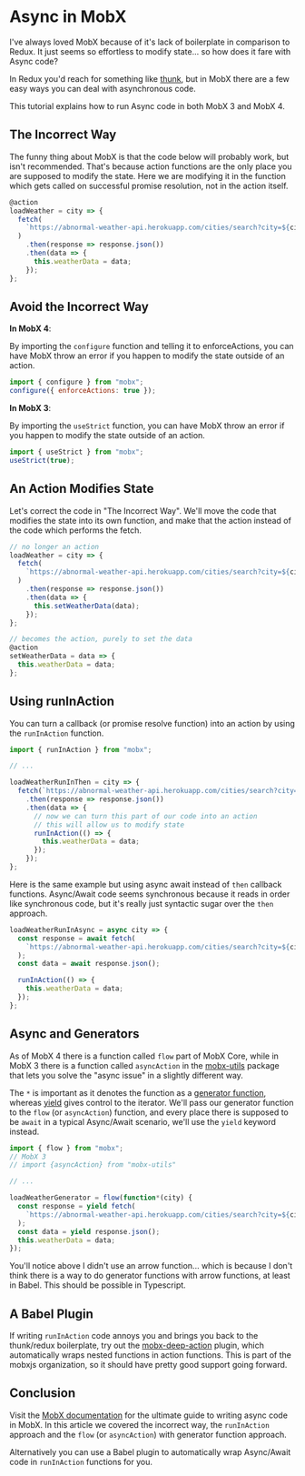 # Async in MobX

I've always loved MobX because of it's lack of boilerplate in comparison to Redux. It just seems so effortless to modify state... so how does it fare with Async code?

In Redux you'd reach for something like [thunk](https://github.com/gaearon/redux-thunk), but in MobX there are a few easy ways you can deal with asynchronous code.

This tutorial explains how to run Async code in both MobX 3 and MobX 4.

## The Incorrect Way

The funny thing about MobX is that the code below will probably work, but isn't recommended. That's because action functions are the only place you are supposed to modify the state. Here we are modifying it in the function which gets called on successful promise resolution, not in the action itself.

```js
@action
loadWeather = city => {
  fetch(
    `https://abnormal-weather-api.herokuapp.com/cities/search?city=${city}`
  )
    .then(response => response.json())
    .then(data => {
      this.weatherData = data;
    });
};
```

## Avoid the Incorrect Way

**In MobX 4**:

By importing the `configure` function and telling it to enforceActions, you can have MobX throw an error if you happen to modify the state outside of an action.

```js
import { configure } from "mobx";
configure({ enforceActions: true });
```

**In MobX 3**:

By importing the `useStrict` function, you can have MobX throw an error if you happen to modify the state outside of an action.

```js
import { useStrict } from "mobx";
useStrict(true);
```

## An Action Modifies State

Let's correct the code in "The Incorrect Way". We'll move the code that modifies the state into its own function, and make that the action instead of the code which performs the fetch.

```js
// no longer an action
loadWeather = city => {
  fetch(
    `https://abnormal-weather-api.herokuapp.com/cities/search?city=${city}`
  )
    .then(response => response.json())
    .then(data => {
      this.setWeatherData(data);
    });
};

// becomes the action, purely to set the data
@action
setWeatherData = data => {
  this.weatherData = data;
};
```

## Using runInAction

You can turn a callback (or promise resolve function) into an action by using the `runInAction` function.

```js
import { runInAction } from "mobx";

// ...

loadWeatherRunInThen = city => {
  fetch(`https://abnormal-weather-api.herokuapp.com/cities/search?city=${city}`)
    .then(response => response.json())
    .then(data => {
      // now we can turn this part of our code into an action
      // this will allow us to modify state
      runInAction(() => {
        this.weatherData = data;
      });
    });
};
```

Here is the same example but using async await instead of `then` callback functions. Async/Await code seems synchronous because it reads in order like synchronous code, but it's really just syntactic sugar over the `then` approach.

```js
loadWeatherRunInAsync = async city => {
  const response = await fetch(
    `https://abnormal-weather-api.herokuapp.com/cities/search?city=${city}`
  );
  const data = await response.json();

  runInAction(() => {
    this.weatherData = data;
  });
};
```

## Async and Generators

As of MobX 4 there is a function called `flow` part of MobX Core, while in MobX 3 there is a function called `asyncAction` in the [mobx-utils](https://www.npmjs.com/package/mobx-utils) package that lets you solve the "async issue" in a slightly different way.

The `*` is important as it denotes the function as a [generator function](https://developer.mozilla.org/en-US/docs/Web/JavaScript/Reference/Statements/function*), whereas [yield](https://developer.mozilla.org/en-US/docs/Web/JavaScript/Reference/Operators/yield) gives control to the iterator. We'll pass our generator function to the `flow` (or `asyncAction`) function, and every place there is supposed to be `await` in a typical Async/Await scenario, we'll use the `yield` keyword instead.

```js
import { flow } from "mobx";
// MobX 3
// import {asyncAction} from "mobx-utils"

// ...

loadWeatherGenerator = flow(function*(city) {
  const response = yield fetch(
    `https://abnormal-weather-api.herokuapp.com/cities/search?city=${city}`
  );
  const data = yield response.json();
  this.weatherData = data;
});
```

You'll notice above I didn't use an arrow function... which is because I don't think there is a way to do generator functions with arrow functions, at least in Babel. This should be possible in Typescript.

## A Babel Plugin

If writing `runInAction` code annoys you and brings you back to the thunk/redux boilerplate, try out the [mobx-deep-action](https://github.com/mobxjs/babel-plugin-mobx-deep-action) plugin, which automatically wraps nested functions in action functions. This is part of the mobxjs organization, so it should have pretty good support going forward.

## Conclusion

Visit the [MobX documentation](https://mobx.js.org/best/actions.html#writing-asynchronous-actions) for the ultimate guide to writing async code in MobX. In this article we covered the incorrect way, the `runInAction` approach and the `flow` (or `asyncAction`) with generator function approach.

Alternatively you can use a Babel plugin to automatically wrap Async/Await code in `runInAction` functions for you.
